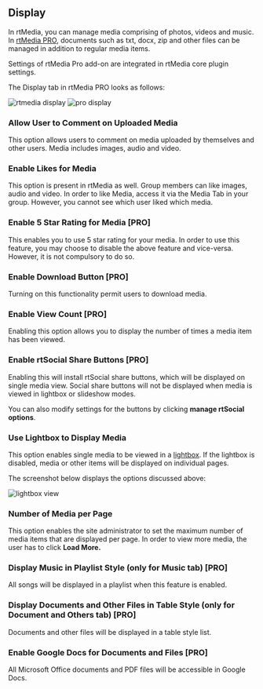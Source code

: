 ## Display

In rtMedia, you can manage media comprising of photos, videos and music. In [rtMedia PRO](https://rtcamp.com/products/rtmedia-pro/), documents such as txt, docx, zip and other files can be managed in addition to regular media items.

Settings of rtMedia Pro add-on are integrated in rtMedia core plugin settings.

The Display tab in rtMedia PRO looks as follows:

![rtmedia display](https://cloud.githubusercontent.com/assets/1140051/7631731/a02ddb12-fa63-11e4-864a-c21871c13eba.png)
![pro display](https://cloud.githubusercontent.com/assets/1140051/7631765/087cea0a-fa64-11e4-84ff-730a9eb9af90.png)


### Allow User to Comment on Uploaded Media


This option allows users to comment on media uploaded by themselves and other users. Media includes images, audio and video.


### Enable Likes for Media


This option is present in rtMedia as well. Group members can like images, audio and video. In order to like Media, access it via the Media Tab in your group. However, you cannot see which user liked which media.


### Enable 5 Star Rating for Media [PRO]


This enables you to use 5 star rating for your media. In order to use this feature, you may choose to disable the above feature and vice-versa. However, it is not compulsory to do so.


### Enable Download Button [PRO]


Turning on this functionality permit users to download media.


### Enable View Count [PRO]


Enabling this option allows you to display the number of times a media item has been viewed.


### Enable rtSocial Share Buttons [PRO]


Enabling this will install rtSocial share buttons, which will be displayed on single media view. Social share buttons will not be displayed when media is viewed in lightbox or slideshow modes.

You can also modify settings for the buttons by clicking **manage rtSocial options**.


### Use Lightbox to Display Media


This option enables single media to be viewed in a [lightbox](http://en.wikipedia.org/wiki/Lightbox_(JavaScript)). If the lightbox is disabled, media or other items will be displayed on individual pages.

The screenshot below displays the options discussed above:

![lightbox view](https://cloud.githubusercontent.com/assets/1140051/7631789/451d9c34-fa64-11e4-9348-11d25a58214a.png)


### Number of Media per Page


This option enables the site administrator to set the maximum number of media items that are displayed per page. In order to view more media, the user has to click **Load More.**


### Display Music in Playlist Style (only for Music tab) [PRO]


All songs will be displayed in a playlist when this feature is enabled.


### Display Documents and Other Files in Table Style (only for Document and Others tab) [PRO]


Documents and other files will be displayed in a table style list.


### Enable Google Docs for Documents and Files [PRO]


All Microsoft Office documents and PDF files will be accessible in Google Docs.
